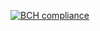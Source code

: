[![BCH compliance](https://bettercodehub.com/edge/badge/PabloDelBarrioArnanz/tfg-fractal-generator?branch=release-4)](https://bettercodehub.com/)

